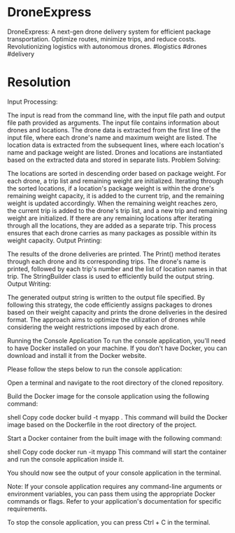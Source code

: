 # DroneExpress

DroneExpress: A next-gen drone delivery system for efficient package transportation. Optimize routes, minimize trips, and reduce costs. Revolutionizing logistics with autonomous drones. #logistics #drones #delivery

# Resolution

Input Processing:

The input is read from the command line, with the input file path and output file path provided as arguments.
The input file contains information about drones and locations.
The drone data is extracted from the first line of the input file, where each drone's name and maximum weight are listed.
The location data is extracted from the subsequent lines, where each location's name and package weight are listed.
Drones and locations are instantiated based on the extracted data and stored in separate lists.
Problem Solving:

The locations are sorted in descending order based on package weight.
For each drone, a trip list and remaining weight are initialized.
Iterating through the sorted locations, if a location's package weight is within the drone's remaining weight capacity, it is added to the current trip, and the remaining weight is updated accordingly.
When the remaining weight reaches zero, the current trip is added to the drone's trip list, and a new trip and remaining weight are initialized.
If there are any remaining locations after iterating through all the locations, they are added as a separate trip.
This process ensures that each drone carries as many packages as possible within its weight capacity.
Output Printing:

The results of the drone deliveries are printed.
The Print() method iterates through each drone and its corresponding trips.
The drone's name is printed, followed by each trip's number and the list of location names in that trip.
The StringBuilder class is used to efficiently build the output string.
Output Writing:

The generated output string is written to the output file specified.
By following this strategy, the code efficiently assigns packages to drones based on their weight capacity and prints the drone deliveries in the desired format. The approach aims to optimize the utilization of drones while considering the weight restrictions imposed by each drone.


Running the Console Application
To run the console application, you'll need to have Docker installed on your machine. If you don't have Docker, you can download and install it from the Docker website.

Please follow the steps below to run the console application:

Open a terminal and navigate to the root directory of the cloned repository.

Build the Docker image for the console application using the following command:

shell
Copy code
docker build -t myapp .
This command will build the Docker image based on the Dockerfile in the root directory of the project.

Start a Docker container from the built image with the following command:

shell
Copy code
docker run -it myapp
This command will start the container and run the console application inside it.

You should now see the output of your console application in the terminal.

Note: If your console application requires any command-line arguments or environment variables, you can pass them using the appropriate Docker commands or flags. Refer to your application's documentation for specific requirements.

To stop the console application, you can press Ctrl + C in the terminal.
